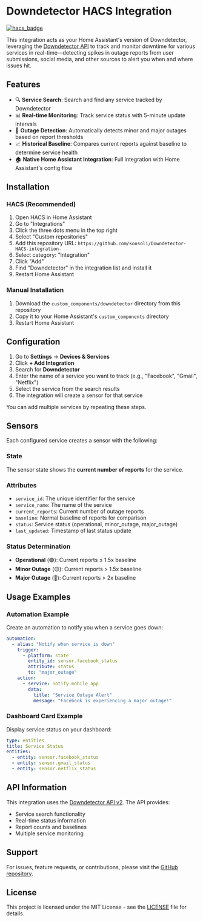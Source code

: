 # Downdetector HACS Integration

[![hacs_badge](https://img.shields.io/badge/HACS-Custom-orange.svg)](https://github.com/custom-components/hacs)

This integration acts as your Home Assistant's version of Downdetector, leveraging the [Downdetector API](https://downdetectorapi.com/v2/docs/) to track and monitor downtime for various services in real-time—detecting spikes in outage reports from user submissions, social media, and other sources to alert you when and where issues hit.

## Features

- 🔍 **Service Search**: Search and find any service tracked by Downdetector
- 📊 **Real-time Monitoring**: Track service status with 5-minute update intervals
- 🚨 **Outage Detection**: Automatically detects minor and major outages based on report thresholds
- 📈 **Historical Baseline**: Compares current reports against baseline to determine service health
- 🏠 **Native Home Assistant Integration**: Full integration with Home Assistant's config flow

## Installation

### HACS (Recommended)

1. Open HACS in Home Assistant
2. Go to "Integrations"
3. Click the three dots menu in the top right
4. Select "Custom repositories"
5. Add this repository URL: `https://github.com/koosoli/Downdetector-HACS-integration-`
6. Select category: "Integration"
7. Click "Add"
8. Find "Downdetector" in the integration list and install it
9. Restart Home Assistant

### Manual Installation

1. Download the `custom_components/downdetector` directory from this repository
2. Copy it to your Home Assistant's `custom_components` directory
3. Restart Home Assistant

## Configuration

1. Go to **Settings** → **Devices & Services**
2. Click **+ Add Integration**
3. Search for **Downdetector**
4. Enter the name of a service you want to track (e.g., "Facebook", "Gmail", "Netflix")
5. Select the service from the search results
6. The integration will create a sensor for that service

You can add multiple services by repeating these steps.

## Sensors

Each configured service creates a sensor with the following:

### State
The sensor state shows the **current number of reports** for the service.

### Attributes
- `service_id`: The unique identifier for the service
- `service_name`: The name of the service
- `current_reports`: Current number of outage reports
- `baseline`: Normal baseline of reports for comparison
- `status`: Service status (operational, minor_outage, major_outage)
- `last_updated`: Timestamp of last status update

### Status Determination
- **Operational** (🟢): Current reports ≤ 1.5x baseline
- **Minor Outage** (🟡): Current reports > 1.5x baseline
- **Major Outage** (🔴): Current reports > 2x baseline

## Usage Examples

### Automation Example

Create an automation to notify you when a service goes down:

```yaml
automation:
  - alias: "Notify when service is down"
    trigger:
      - platform: state
        entity_id: sensor.facebook_status
        attribute: status
        to: "major_outage"
    action:
      - service: notify.mobile_app
        data:
          title: "Service Outage Alert"
          message: "Facebook is experiencing a major outage!"
```

### Dashboard Card Example

Display service status on your dashboard:

```yaml
type: entities
title: Service Status
entities:
  - entity: sensor.facebook_status
  - entity: sensor.gmail_status
  - entity: sensor.netflix_status
```

## API Information

This integration uses the [Downdetector API v2](https://downdetectorapi.com/v2/docs/). The API provides:
- Service search functionality
- Real-time status information
- Report counts and baselines
- Multiple service monitoring

## Support

For issues, feature requests, or contributions, please visit the [GitHub repository](https://github.com/koosoli/Downdetector-HACS-integration-/issues).

## License

This project is licensed under the MIT License - see the [LICENSE](LICENSE) file for details.
